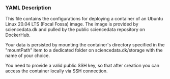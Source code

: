 ### YAML Description

This file contains the configurations for deploying a container of an Ubuntu Linux 20.04 LTS (Focal Fossa) image. The image is provided by sciencedata.dk and pulled by the public sciencedata repository on DockerHub. 

Your data is persisted by mounting the container's directory specified in the "mountPath" item to a dedicated folder on sciencedata.dk/storage with the name of your choice. 

You need to provide a valid public SSH key, so that after creation you can access the container locally via SSH connection.  


